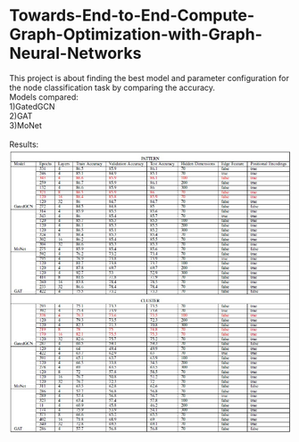 # Towards-End-to-End-Compute-Graph-Optimization-with-Graph-Neural-Networks
This project is about finding the best model and parameter configuration for the node classification task by comparing the accuracy.<br/>
Models compared:<br/>
1)GatedGCN<br/>
2)GAT<br/>
3)MoNet<br/><br/>
Results:<br/>
![](Pics/result.jpg)
